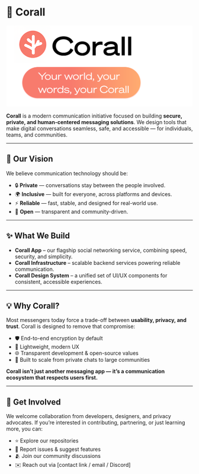 # 🪸 Corall

<img src="poster.svg" alt="error">


**Corall** is a modern communication initiative focused on building **secure, private, and human-centered messaging solutions**.
We design tools that make digital conversations seamless, safe, and accessible — for individuals, teams, and communities.

---


## 🌊 Our Vision

We believe communication technology should be:

* 🔒 **Private** — conversations stay between the people involved.
* 🌍 **Inclusive** — built for everyone, across platforms and devices.
* ⚡ **Reliable** — fast, stable, and designed for real-world use.
* 🤝 **Open** — transparent and community-driven.

---

## ✨ What We Build

* **Corall App** – our flagship social networking service, combining speed, security, and simplicity.
* **Corall Infrastructure** – scalable backend services powering reliable communication.
* **Corall Design System** – a unified set of UI/UX components for consistent, accessible experiences.

---

## 💡 Why Corall?

Most messengers today force a trade-off between **usability, privacy, and trust**.
Corall is designed to remove that compromise:

* 🛡 End-to-end encryption by default
* 🎨 Lightweight, modern UX
* 🌐 Transparent development & open-source values
* 📡 Built to scale from private chats to large communities

**Corall isn’t just another messaging app — it’s a communication ecosystem that respects users first.**

---

## 💬 Get Involved

We welcome collaboration from developers, designers, and privacy advocates.
If you’re interested in contributing, partnering, or just learning more, you can:

* ⭐ Explore our repositories
* 🐛 Report issues & suggest features
* 🫂 Join our community discussions
* ✉️ Reach out via \[contact link / email / Discord]
